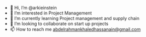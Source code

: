 - 👋 Hi, I’m @arkieinstein
- 👀 I’m interested in Project Management
- 🌱 I’m currently learning Project management and supply chain
- 💞️ I’m looking to collaborate on start up projects
- 📫 How to reach me abdelrahmankhaledhassanain@gmail.com

<!---
arkieinstein/arkieinstein is a ✨ special ✨ repository because its `README.md` (this file) appears on your GitHub profile.
You can click the Preview link to take a look at your changes.
--->
